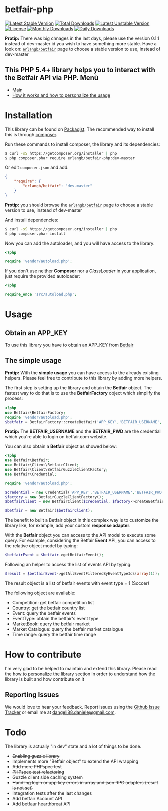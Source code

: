 betfair-php
===========
[![Latest Stable Version](https://poser.pugx.org/erlangb/betfair/v/stable.png)](https://packagist.org/packages/erlangb/betfair)
[![Total Downloads](https://poser.pugx.org/erlangb/betfair/downloads.png)](https://packagist.org/packages/erlangb/betfair)
[![Latest Unstable Version](https://poser.pugx.org/erlangb/betfair/v/unstable.png)](https://packagist.org/packages/erlangb/betfair)
[![License](https://poser.pugx.org/erlangb/betfair/license.png)](https://packagist.org/packages/erlangb/betfair)
[![Monthly Downloads](https://poser.pugx.org/erlangb/betfair/d/monthly.png)](https://packagist.org/packages/erlangb/betfair)
[![Daily Downloads](https://poser.pugx.org/erlangb/betfair/d/daily.png)](https://packagist.org/packages/erlangb/betfair)


**Protip:** There was big chnages in the last days, please use the version 0.1.1 instead of dev-master id you wish
to have something more stable. Have a look on:
[`erlangb/betfair`](https://packagist.org/packages/erlangb/betfair)
page to choose a stable version to use, instead of dev-master

This PHP 5.4+ library helps you to interact with the Betfair API via PHP.
Menù
------------
* [Main](README.md)
* [How it works and how to personalize the usage](BIGVIEW.md)

Installation
===========

This library can be found on [Packagist](https://packagist.org/packages).
The recommended way to install this is through [composer](http://getcomposer.org).

Run these commands to install composer, the library and its dependencies:

```bash
$ curl -sS https://getcomposer.org/installer | php
$ php composer.phar require erlangb/betfair-php:dev-master
```

Or edit `composer.json` and add:

```json
{
    "require": {
        "erlangb/betfair": "dev-master"
    }
}
```

**Protip:** you should browse the
[`erlangb/betfair`](https://packagist.org/packages/erlangb/betfair)
page to choose a stable version to use, instead of dev-master

And install dependencies:

```bash
$ curl -sS https://getcomposer.org/installer | php
$ php composer.phar install
```

Now you can add the autoloader, and you will have access to the library:

```php
<?php

require 'vendor/autoload.php';
```

If you don't use neither **Composer** nor a _ClassLoader_ in your application, just require the provided autoloader:

```php
<?php

require_once 'src/autoload.php';
```

Usage
======

Obtain an APP_KEY
------------
To use this library you have to obtain an APP_KEY from [Betfair](https://developer.betfair.com/)

The simple usage
------------
**Protip:**  With the __simple usage__ you can have access to the already existing helpers. Please feel free to contribute to this library by adding more helpers.

The first step is setting up the library and obtain the **Betfair** object.
The fastest way to do that is to use the __BetfairFactory__ object which simplify the process:

```php
<?php
use Betfair\BetfairFactory;
require 'vendor/autoload.php';
$betfair = BetfairFactory::createBetfair('APP_KEY','BETFAIR_USERNAME','BETFAIR_PWD');
```
**Protip:**  The __BETFAIR_USERNAME__ and the __BETFAIR_PWD__ are the credential which you're able to login on betfair.com website.

You can also obtain a __Betfair__ object as showed below:
```php
<?php
use Betfair\Betfair;
use Betfair\Client\BetfairClient;
use Betfair\Client\BetfairGuzzleClientFactory;
use Betfair\Credential;

require 'vendor/autoload.php';

$credential = new Credential('APP_KEY','BETFAIR_USERNAME','BETFAIR_PWD');
$factory = new BetfairGuzzleClientFactory();
$betfairClient = new BetfairClient($credential, $factory->createBetfairGuzzleClient());

$betfair = new Betfair($betfairClient);
```
The benefit to built a Betfair object in this complex way is to customize the library
like, for example, add your custom __response adapter__.

With the **Betfair** object you can access to the API model to execute some query.
For example, considering the Betfair __Event__ API, you can access to the relative object model by typing:
```php
$betfairEvent = $betfair->getBetfairEvent();
```
Following an helper to access the list of events API by typing:
```php
$result = $betfairEvent->getAllEventFilteredByEventTypeIds(array(1));
```
The result object  is a list of betfair events with event type = 1 (Soccer)

The following object are available:
*   Competition: get betfair competition list
*   Country: get the betfair country list
*   Event: query the betfair events
*   EventType: obtain the betfair's event type
*   MarketBook: query the betfair market
*   Market Catalogue: query the betfair market catalogue
*   Time range: query the betfair time range

How to contribute
===========

I'm very glad to be helped to maintain and extend this library.
Please read the [how to personalize the library](PERSONALIZE.md) section in order to understand how the library is built and how contribute on it

Reporting Issues
------------

We would love to hear your feedback. Report issues using the [Github
Issue Tracker](https://github.com/danieledangeli/betfair-php/issues) or email me at
[dangeli88.daniele@gmail.com](mailto:dangeli88.daniele@gmail.com).


Todo
===========
The library is actually "in dev" state and a lot of things to be done.
*   ~~Enabling guzzle library~~
*   Implements more "Betfair object" to extend the API wrapping
*   ~~Add more PHPspec test~~
*   ~~PHPspec test refactoring~~
*   Guzzle client side caching system
*   ~~Handling login or app key errors in array and json RPC adapters (result is not set)~~
*   Integration tests after the last changes
*   Add betfair Account API
*   Add betfaur hearthbreat API